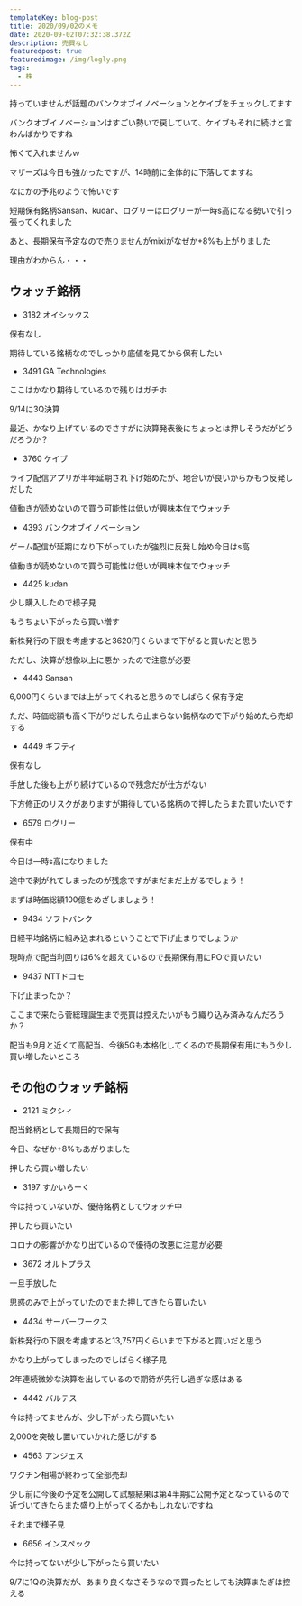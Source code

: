 ```yaml
---
templateKey: blog-post
title: 2020/09/02のメモ
date: 2020-09-02T07:32:38.372Z
description: 売買なし
featuredpost: true
featuredimage: /img/logly.png
tags:
  - 株
---
```

持っていませんが話題のバンクオブイノベーションとケイブをチェックしてます

バンクオブイノベーションはすごい勢いで戻していて、ケイブもそれに続けと言わんばかりですね

怖くて入れませんｗ

マザーズは今日も強かったですが、14時前に全体的に下落してますね

なにかの予兆のようで怖いです

短期保有銘柄Sansan、kudan、ログリーはログリーが一時s高になる勢いで引っ張ってくれました

あと、長期保有予定なので売りませんがmixiがなぜか+8%も上がりました

理由がわからん・・・

## ウォッチ銘柄

* 3182 オイシックス

保有なし

期待している銘柄なのでしっかり底値を見てから保有したい

* 3491 GA Technologies

ここはかなり期待しているので残りはガチホ

9/14に3Q決算

最近、かなり上げているのでさすがに決算発表後にちょっとは押しそうだがどうだろうか？

* 3760 ケイブ

ライブ配信アプリが半年延期され下げ始めたが、地合いが良いからかもう反発しだした

値動きが読めないので買う可能性は低いが興味本位でウォッチ

* 4393 バンクオブイノベーション

ゲーム配信が延期になり下がっていたが強烈に反発し始め今日はs高

値動きが読めないので買う可能性は低いが興味本位でウォッチ

* 4425 kudan

少し購入したので様子見

もうちょい下がったら買い増す

新株発行の下限を考慮すると3620円くらいまで下がると買いだと思う

ただし、決算が想像以上に悪かったので注意が必要

* 4443 Sansan

6,000円くらいまでは上がってくれると思うのでしばらく保有予定

ただ、時価総額も高く下がりだしたら止まらない銘柄なので下がり始めたら売却する

* 4449 ギフティ

保有なし

手放した後も上がり続けているので残念だが仕方がない

下方修正のリスクがありますが期待している銘柄ので押したらまた買いたいです

* 6579 ログリー

保有中

今日は一時s高になりました

途中で剥がれてしまったのが残念ですがまだまだ上がるでしょう！

まずは時価総額100億をめざしましょう！

* 9434 ソフトバンク

日経平均銘柄に組み込まれるということで下げ止まりでしょうか

現時点で配当利回りは6%を超えているので長期保有用にPOで買いたい

* 9437 NTTドコモ

下げ止まったか？

ここまで来たら菅総理誕生まで売買は控えたいがもう織り込み済みなんだろうか？

配当も9月と近くて高配当、今後5Gも本格化してくるので長期保有用にもう少し買い増したいところ

## その他のウォッチ銘柄

* 2121 ミクシィ

配当銘柄として長期目的で保有

今日、なぜか+8%もあがりました

押したら買い増したい

* 3197 すかいらーく

今は持っていないが、優待銘柄としてウォッチ中

押したら買いたい

コロナの影響がかなり出ているので優待の改悪に注意が必要

* 3672 オルトプラス

一旦手放した

思惑のみで上がっていたのでまた押してきたら買いたい

* 4434 サーバーワークス

新株発行の下限を考慮すると13,757円くらいまで下がると買いだと思う

かなり上がってしまったのでしばらく様子見

2年連続微妙な決算を出しているので期待が先行し過ぎな感はある

* 4442 バルテス

今は持ってませんが、少し下がったら買いたい

2,000を突破し置いていかれた感じがする

* 4563 アンジェス

ワクチン相場が終わって全部売却

少し前に今後の予定を公開して試験結果は第4半期に公開予定となっているので近づいてきたらまた盛り上がってくるかもしれないですね

それまで様子見

* 6656 インスペック

今は持ってないが少し下がったら買いたい

9/7に1Qの決算だが、あまり良くなさそうなので買ったとしても決算またぎは控える